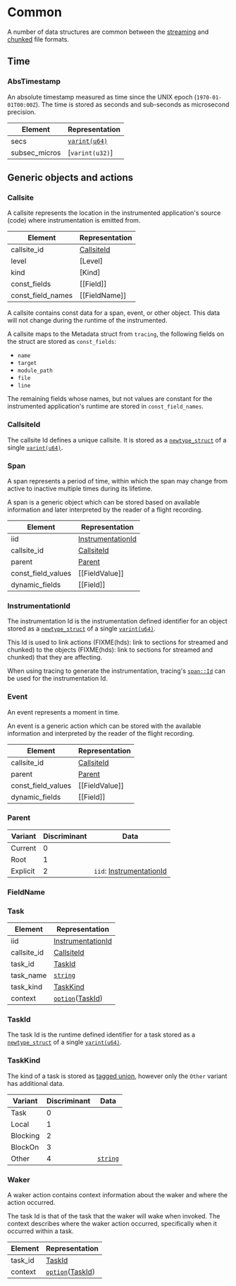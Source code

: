 # Common

A number of data structures are common between the [streaming](streaming.md) and
[chunked](chunked.md) file formats.

## Time

### AbsTimestamp

An absolute timestamp measured as time since the UNIX epoch (`1970-01-01T00:00Z`). The time is
stored as seconds and sub-seconds as microsecond precision.

| Element        | Representation  |
|----------------|-----------------|
| secs           | [`varint(u64)`] |
| subsec\_micros | [`varint(u32)`] |


## Generic objects and actions

### Callsite

A callsite represents the location in the instrumented application's source (code) where
instrumentation is emitted from.

| Element             | Representation               |
|---------------------|------------------------------|
| callsite\_id        | [CallsiteId]                 |
| level               | [Level]                      |
| kind                | [Kind]                       |
| const\_fields       | \[[Field]\]                  |
| const\_field\_names | \[[FieldName]\]              |

A callsite contains const data for a span, event, or other object. This data will not change during
the runtime of the instrumented.

A callsite maps to the Metadata struct from `tracing`, the following fields on the struct are stored
as `const_fields`:
- `name`
- `target`
- `module_path`
- `file`
- `line`

The remaining fields whose names, but not values are constant for the instrumented application's
runtime are stored in `const_field_names`.

### CallsiteId

The callsite Id defines a unique callsite. It is stored as a [`newtype_struct`] of a single
[`varint(u64)`].

### Span

A span represents a period of time, within which the span may change from active to inactive
multiple times during its lifetime.

A span is a generic object which can be stored based on available information and later interpreted
by the reader of a flight recording.

| Element              | Representation         |
|----------------------|------------------------|
| iid                  | [InstrumentationId]    |
| callsite\_id         | [CallsiteId]           |
| parent               | [Parent]               |
| const\_field\_values | \[[FieldValue]\]       |
| dynamic\_fields      | \[[Field]\]            |

### InstrumentationId

The instrumentation Id is the instrumentation defined identifier for an object stored as a
[`newtype_struct`] of a single [`varint(u64)`].

This Id is used to link actions (FIXME(hds): link to sections for streamed and chunked) to the
objects (FIXME(hds): link to sections for streamed and chunked) that they are affecting.

When using tracing to generate the instrumentation, tracing's
[`span::Id`](https://docs.rs/tracing/0.1/tracing/span/struct.Id.html) can be used for the
instrumentation Id.


### Event

An event represents a moment in time.

An event is a generic action which can be stored with the available information and interpreted by
the reader of the flight recording.

| Element              | Representation         |
|----------------------|------------------------|
| callsite\_id         | [CallsiteId]           |
| parent               | [Parent]               |
| const\_field\_values | \[[FieldValue]\]       |
| dynamic\_fields      | \[[Field]\]            |


### Parent

| Variant        | Discriminant | Data                       |
|----------------|--------------|----------------------------|
| Current        | 0            |                            |
| Root           | 1            |                            |
| Explicit       | 2            | `iid`: [InstrumentationId] |

### FieldName

### Task

| Element      | Representation         |
|--------------|------------------------|
| iid          | [InstrumentationId]    |
| callsite\_id | [CallsiteId]           |
| task\_id     | [TaskId]               |
| task\_name   | [`string`]             |
| task\_kind   | [TaskKind](#taskkind)  |
| context      | [`option`]\([TaskId]\) |


### TaskId

The task Id is the runtime defined identifier for a task stored as a [`newtype_struct`] of a single
[`varint(u64)`].


### TaskKind

The kind of a task is stored as [tagged union], however only the `Other` variant has additional
data.

| Variant  | Discriminant | Data       |
|----------|--------------|------------|
| Task     | 0            |            |
| Local    | 1            |            |
| Blocking | 2            |            |
| BlockOn  | 3            |            |
| Other    | 4            | [`string`] |


### Waker

A waker action contains context information about the waker and where the action occurred.

The task Id is that of the task that the waker will wake when invoked. The context describes where
the waker action occurred, specifically when it occurred within a task.

| Element    | Representation         |
|------------|------------------------|
| task\_id   | [TaskId]               |
| context    | [`option`]\([TaskId]\) |


[InstrumentationId]: #instrumentationid
[CallsiteId]: #callsiteid
[Parent]: #parent
[TaskId]: #taskid
[TaskId]: #taskid

[tagged union]: https://postcard.jamesmunns.com/wire-format#tagged-unions
[`option`]: https://postcard.jamesmunns.com/wire-format#17---option
[`varint(u64)`]: https://postcard.jamesmunns.com/wire-format#10---u64
[`string`]: https://postcard.jamesmunns.com/wire-format#15---string
[`newtype_struct`]: https://postcard.jamesmunns.com/wire-format#21---newtype_struct
